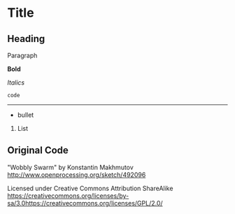 Title
======
## Heading

Paragraph

**Bold**

_Italics_

`code`

 ---

 * bullet

1. List

## Original Code

"Wobbly Swarm" by Konstantin Makhmutov
http://www.openprocessing.org/sketch/492096

Licensed under Creative Commons Attribution ShareAlike
https://creativecommons.org/licenses/by-sa/3.0https://creativecommons.org/licenses/GPL/2.0/

